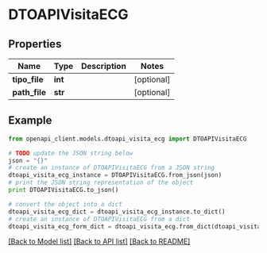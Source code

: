 # DTOAPIVisitaECG


## Properties

Name | Type | Description | Notes
------------ | ------------- | ------------- | -------------
**tipo_file** | **int** |  | [optional] 
**path_file** | **str** |  | [optional] 

## Example

```python
from openapi_client.models.dtoapi_visita_ecg import DTOAPIVisitaECG

# TODO update the JSON string below
json = "{}"
# create an instance of DTOAPIVisitaECG from a JSON string
dtoapi_visita_ecg_instance = DTOAPIVisitaECG.from_json(json)
# print the JSON string representation of the object
print DTOAPIVisitaECG.to_json()

# convert the object into a dict
dtoapi_visita_ecg_dict = dtoapi_visita_ecg_instance.to_dict()
# create an instance of DTOAPIVisitaECG from a dict
dtoapi_visita_ecg_form_dict = dtoapi_visita_ecg.from_dict(dtoapi_visita_ecg_dict)
```
[[Back to Model list]](../README.md#documentation-for-models) [[Back to API list]](../README.md#documentation-for-api-endpoints) [[Back to README]](../README.md)


